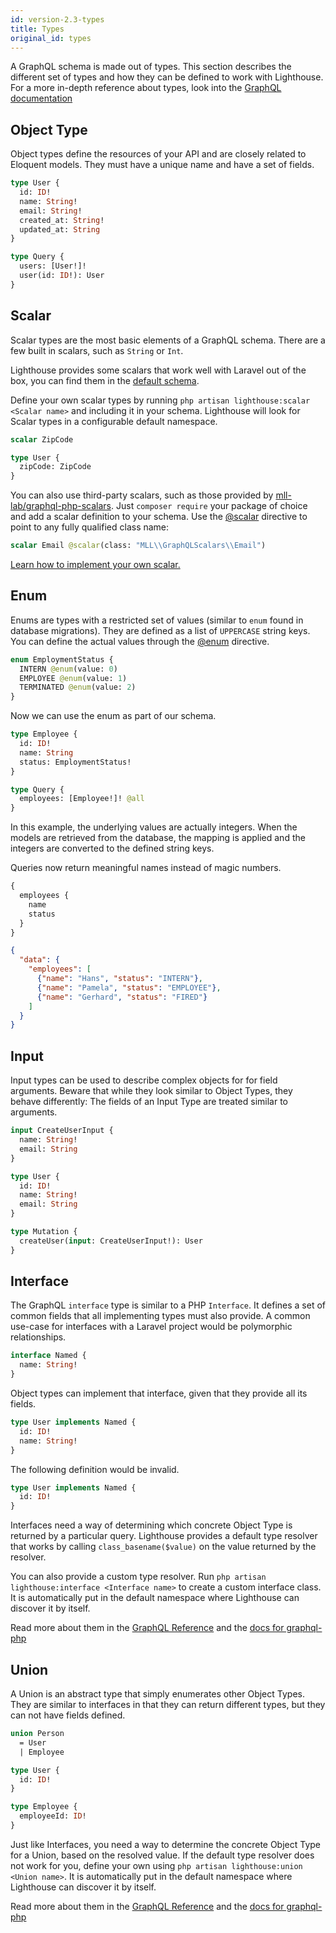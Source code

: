 ```yaml
---
id: version-2.3-types
title: Types
original_id: types
---
```


A GraphQL schema is made out of types. This section describes the different set of types
and how they can be defined to work with Lighthouse. For a more in-depth reference about types,
look into the [GraphQL documentation](https://graphql.org/learn/schema/)

## Object Type

Object types define the resources of your API and are closely related to Eloquent models.
They must have a unique name and have a set of fields.

```graphql
type User {
  id: ID!
  name: String!
  email: String!
  created_at: String!
  updated_at: String
}

type Query {
  users: [User!]!
  user(id: ID!): User
}
```

## Scalar

Scalar types are the most basic elements of a GraphQL schema. There are a
few built in scalars, such as `String` or `Int`.

Lighthouse provides some scalars that work well with Laravel out of the box, you can find
them in the [default schema](installation#publish-the-default-schema).

Define your own scalar types by running `php artisan lighthouse:scalar <Scalar name>`
and including it in your schema. Lighthouse will look for Scalar types in a configurable
default namespace.

```graphql
scalar ZipCode

type User {
  zipCode: ZipCode
}
```

You can also use third-party scalars, such as those provided by [mll-lab/graphql-php-scalars](https://github.com/mll-lab/graphql-php-scalars).
Just `composer require` your package of choice and add a scalar definition to your schema.
Use the [@scalar](directives#scalar) directive to point to any fully qualified class name:

```graphql
scalar Email @scalar(class: "MLL\\GraphQLScalars\\Email")
```

[Learn how to implement your own scalar.](https://webonyx.github.io/graphql-php/type-system/scalar-types/)

## Enum

Enums are types with a restricted set of values (similar to `enum` found in database migrations).
They are defined as a list of `UPPERCASE` string keys. You can define the actual values through
the [@enum](directives#enum) directive.


```graphql
enum EmploymentStatus {
  INTERN @enum(value: 0)
  EMPLOYEE @enum(value: 1)
  TERMINATED @enum(value: 2)
}
```

Now we can use the enum as part of our schema.

```graphql
type Employee {
  id: ID!
  name: String
  status: EmploymentStatus!
}

type Query {
  employees: [Employee!]! @all
}
```

In this example, the underlying values are actually integers. When the models are retrieved from
the database, the mapping is applied and the integers are converted to the defined string keys.

Queries now return meaningful names instead of magic numbers.

```graphql
{
  employees {
    name
    status
  }
}
```

```json
{
  "data": {
    "employees": [
      {"name": "Hans", "status": "INTERN"},
      {"name": "Pamela", "status": "EMPLOYEE"},
      {"name": "Gerhard", "status": "FIRED"}
    ]
  }
}
```

## Input

Input types can be used to describe complex objects for for field arguments.
Beware that while they look similar to Object Types, they behave differently:
The fields of an Input Type are treated similar to arguments.

```graphql
input CreateUserInput {
  name: String!
  email: String
}

type User {
  id: ID!
  name: String!
  email: String
}

type Mutation {
  createUser(input: CreateUserInput!): User
} 
```

## Interface

The GraphQL `interface` type is similar to a PHP `Interface`.
It defines a set of common fields that all implementing types must also provide.
A common use-case for interfaces with a Laravel project would be polymorphic relationships.

```graphql
interface Named {
  name: String!
}
```

Object types can implement that interface, given that they provide all its fields.

```graphql
type User implements Named {
  id: ID!
  name: String!
}
```

The following definition would be invalid.

```graphql
type User implements Named {
  id: ID!
}
```

Interfaces need a way of determining which concrete Object Type is returned by a
particular query. Lighthouse provides a default type resolver that works by calling
`class_basename($value)` on the value returned by the resolver.

You can also provide a custom type resolver. Run `php artisan lighthouse:interface <Interface name>` to create
a custom interface class. It is automatically put in the default namespace where Lighthouse can discover it by itself.

Read more about them in the [GraphQL Reference](https://graphql.org/learn/schema/#interfaces) and the
[docs for graphql-php](http://webonyx.github.io/graphql-php/type-system/interfaces/)

## Union

A Union is an abstract type that simply enumerates other Object Types.
They are similar to interfaces in that they can return different types, but they can not
have fields defined.

```graphql
union Person
  = User
  | Employee

type User {
  id: ID!
}

type Employee {
  employeeId: ID!
}
```

Just like Interfaces, you need a way to determine the concrete Object Type for a Union,
based on the resolved value. If the default type resolver does not work for you, define your
own using `php artisan lighthouse:union <Union name>`.
It is automatically put in the default namespace where Lighthouse can discover it by itself.

Read more about them in the [GraphQL Reference](https://graphql.org/learn/schema/#union-types) and the
[docs for graphql-php](http://webonyx.github.io/graphql-php/type-system/unions/)
